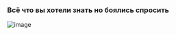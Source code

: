 ### Всё что вы хотели знать но боялись спросить
![image](https://github.com/jestxfot/nostalgia/assets/87380272/48d98368-4130-4fbc-bc2a-60fb265d74a9)
